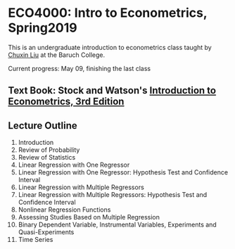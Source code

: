 # ECO4000: Intro to Econometrics, Spring2019

This is an undergraduate introduction to econometrics class taught by [Chuxin Liu](https://twitter.com/ChuxinLiu) at the Baruch College.

Current progress: May 09, finishing the last class

## Text Book: Stock and Watson's [Introduction to Econometrics, 3rd Edition](https://www.amazon.com/Introduction-Econometrics-Custom-Baruch-College/dp/1256685976)

## Lecture Outline

1. Introduction
2. Review of Probability
3. Review of Statistics
4. Linear Regression with One Regressor
5. Linear Regression with One Regressor: Hypothesis Test and Confidence Interval
6. Linear Regression with Multiple Regressors
7. Linear Regression with Multiple Regressors: Hypothesis Test and Confidence Interval
8. Nonlinear Regression Functions
9. Assessing Studies Based on Multiple Regression
10. Binary Dependent Variable, Instrumental Variables, Experiments and Quasi-Experiments
11. Time Series
